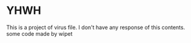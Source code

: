 # YHWH
This is a project of virus file. I don't have any response of this contents.
some code made by wipet
